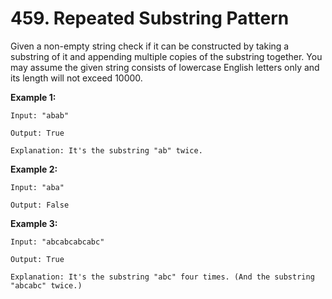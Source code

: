 # 459. Repeated Substring Pattern

Given a non-empty string check if it can be constructed by taking a substring of it and appending multiple copies of the substring together. You may assume the given string consists of lowercase English letters only and its length will not exceed 10000.

**Example 1:**

    Input: "abab"
    
    Output: True
    
    Explanation: It's the substring "ab" twice.

**Example 2:**
    
    Input: "aba"
    
    Output: False
    
**Example 3:**
    
    Input: "abcabcabcabc"
    
    Output: True
    
    Explanation: It's the substring "abc" four times. (And the substring "abcabc" twice.)
